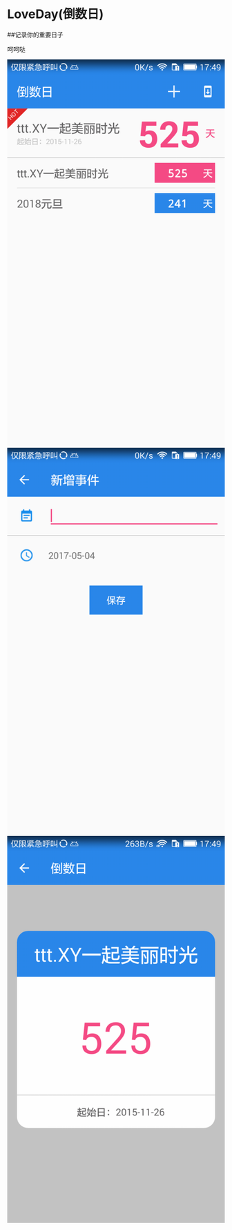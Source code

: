 # LoveDay(倒数日)


##记录你的重要日子

呵呵哒
 
  


![image](https://github.com/TEENSTITAN/LoveDay/blob/master/image/main.png)
![image](https://github.com/TEENSTITAN/LoveDay/blob/master/image/edit.png)
![image](https://github.com/TEENSTITAN/LoveDay/blob/master/image/detail.png)